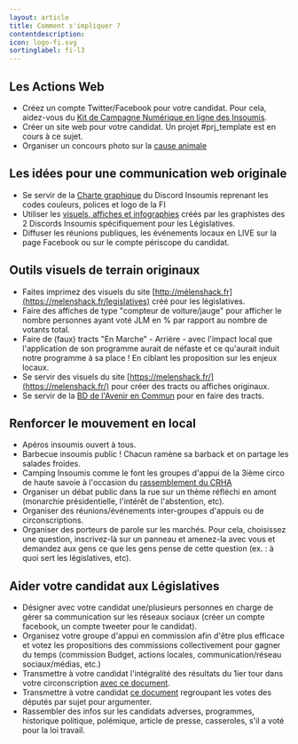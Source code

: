 ```yaml
---
layout: article
title: Comment s'impliquer ?
contentdescription:
icon: logo-fi.svg
sortinglabel: fi-l3
---
```


## Les Actions Web
- Créez un compte Twitter/Facebook pour votre candidat. Pour cela, aidez-vous du [Kit de Campagne Numérique en ligne des Insoumis](/).
- Créer un site web pour votre candidat. Un projet #prj_template est en cours à ce sujet.
- Organiser un concours photo sur la [cause animale](https://www.melenchatsmelenchiens.fr/)

## Les idées pour une communication web originale
- Se servir de la [Charte graphique](https://docs.google.com/spreadsheets/d/110ddC6TdLDh96p0fCAM9KVygDpO7QdjUWNthfzssV_Y/edit#gid=1964166180) du Discord Insoumis reprenant les codes couleurs, polices et logo de la FI
- Utiliser les [visuels, affiches et infographies](https://melenshack.fr/legislatives) créés par les graphistes des 2 Discords Insoumis spécifiquement pour les Législatives.
- Diffuser les réunions publiques, les événements locaux en LIVE sur la page Facebook ou sur le compte périscope du candidat.

## Outils visuels de terrain originaux
- Faites imprimez des visuels du site [http://mélenshack.fr](https://melenshack.fr/legislatives) créé pour les législatives.
- Faire des affiches de type "compteur de voiture/jauge" pour afficher le nombre personnes ayant voté JLM en % par rapport au nombre de votants total.
- Faire de (faux) tracts "En Marche" - Arrière - avec l'impact local que l'application de son programme aurait de néfaste et ce qu'aurait induit notre programme à sa place ! En ciblant les proposition sur les enjeux locaux.
- Se servir des visuels du site [https://melenshack.fr/](https://melenshack.fr/) pour créer des tracts ou affiches originaux.
- Se servir de la [BD de l'Avenir en Commun](https://avenirencommun.fr/bd/) pour en faire des tracts.

## Renforcer le mouvement en local
- Apéros insoumis ouvert à tous.
- Barbecue insoumis public ! Chacun ramène sa barback et on partage les salades froides.
- Camping Insoumis comme le font les groupes d'appui de la 3ième circo de haute savoie à l'occasion du [rassemblement du CRHA](http://www.citoyens-resistants.fr/IMG/pdf/affiche_2017.pdf)
- Organiser un débat public dans la rue sur un thème réfléchi en amont (monarchie présidentielle, l'intérêt de l'abstention, etc).
- Organiser des réunions/événements inter-groupes d'appuis ou de circonscriptions.
- Organiser des porteurs de parole sur les marchés. Pour cela, choisissez une question, inscrivez-là sur un panneau et amenez-la avec vous et demandez aux gens ce que les gens pense de cette question (ex. : à quoi sert les législatives, etc).

## Aider votre candidat aux Législatives
- Désigner avec votre candidat une/plusieurs personnes en charge de gérer sa communication sur les réseaux sociaux (créer un compte facebook, un compte tweeter pour le candidat).
- Organisez votre groupe d'appui en commission afin d'être plus efficace et votez les propositions des commissions collectivement pour gagner du temps (commission Budget, actions locales, communication/réseau sociaux/médias, etc.)
- Transmettre à votre candidat l'intégralité des résultats du 1ier tour dans votre circonscription [avec ce document](https://drive.google.com/file/d/0B_9O1c4QM3X_WmgzYl9XeWNscGM/view).
- Transmettre à votre candidat [ce document](https://cdn.discordapp.com/attachments/308741470238670848/308741693417717761/Deputes_votes.xlsx) regroupant les votes des députés par sujet pour argumenter.
- Rassembler des infos sur les candidats adverses, programmes, historique politique, polémique, article de presse, casseroles, s'il a voté pour la loi travail.
